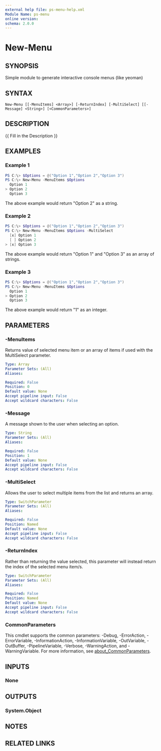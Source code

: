 ```yaml
---
external help file: ps-menu-help.xml
Module Name: ps-menu
online version:
schema: 2.0.0
---
```


# New-Menu

## SYNOPSIS
Simple module to generate interactive console menus (like yeoman)

## SYNTAX

```
New-Menu [[-MenuItems] <Array>] [-ReturnIndex] [-MultiSelect] [[-Message] <String>] [<CommonParameters>]
```

## DESCRIPTION
{{ Fill in the Description }}

## EXAMPLES

### Example 1
```powershell
PS C:\> $Options = @("Option 1","Option 2","Option 3")
PS C:\> New-Menu -MenuItems $Options
  Option 1
> Option 2
  Option 3
```

The above example would return "Option 2" as a string.

### Example 2
```powershell
PS C:\> $Options = @("Option 1","Option 2","Option 3")
PS C:\> New-Menu -MenuItems $Options -MultiSelect
  [x] Option 1
  [ ] Option 2
> [x] Option 3
```

The above example would return "Option 1" and "Option 3" as an array of strings.

### Example 3
```powershell
PS C:\> $Options = @("Option 1","Option 2","Option 3")
PS C:\> New-Menu -MenuItems $Options
  Option 1
> Option 2
  Option 3
```

The above example would return "1" as an integer.

## PARAMETERS

### -MenuItems
Returns value of selected menu item or an array of items if used with the MultiSelect parameter.

```yaml
Type: Array
Parameter Sets: (All)
Aliases:

Required: False
Position: 0
Default value: None
Accept pipeline input: False
Accept wildcard characters: False
```

### -Message
A message shown to the user when selecting an option.

```yaml
Type: String
Parameter Sets: (All)
Aliases:

Required: False
Position: 1
Default value: None
Accept pipeline input: False
Accept wildcard characters: False
```

### -MultiSelect
Allows the user to select multiple items from the list and returns an array.

```yaml
Type: SwitchParameter
Parameter Sets: (All)
Aliases:

Required: False
Position: Named
Default value: None
Accept pipeline input: False
Accept wildcard characters: False
```

### -ReturnIndex
Rather than returning the value selected, this parameter will instead return the index of the selected menu item/s.

```yaml
Type: SwitchParameter
Parameter Sets: (All)
Aliases:

Required: False
Position: Named
Default value: None
Accept pipeline input: False
Accept wildcard characters: False
```

### CommonParameters
This cmdlet supports the common parameters: -Debug, -ErrorAction, -ErrorVariable, -InformationAction, -InformationVariable, -OutVariable, -OutBuffer, -PipelineVariable, -Verbose, -WarningAction, and -WarningVariable. For more information, see [about_CommonParameters](http://go.microsoft.com/fwlink/?LinkID=113216).

## INPUTS

### None

## OUTPUTS

### System.Object
## NOTES

## RELATED LINKS

